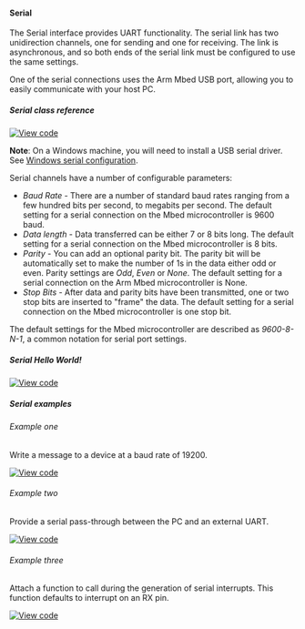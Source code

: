 #### Serial

The Serial interface provides UART functionality. The serial link has two unidirection channels, one for sending and one for receiving. The link is asynchronous, and so both ends of the serial link must be configured to use the same settings.

One of the serial connections uses the Arm Mbed USB port, allowing you to easily communicate with your host PC.

##### Serial class reference

[![View code](https://www.mbed.com/embed/?type=library)](/docs/v5.4/mbed-os-api-doxy/classmbed_1_1_serial.html)

<span class="notes">**Note**: On a Windows machine, you will need to install a USB serial driver. See [Windows serial configuration](/docs/v5.4/tutorials/serial-communication.html#windows-serial-driver).</span>

Serial channels have a number of configurable parameters:

  * _Baud Rate_ - There are a number of standard baud rates ranging from a few hundred bits per second, to megabits per second. The default setting for a serial connection on the Mbed microcontroller is 9600 baud.
  * _Data length_ - Data transferred can be either 7 or 8 bits long. The default setting for a serial connection on the Mbed microcontroller is 8 bits.
  * _Parity_ - You can add an optional parity bit. The parity bit will be automatically set to make the number of 1s in the data either odd or even. Parity settings are *Odd*, *Even* or *None*. The default setting for a serial connection on the Arm Mbed microcontroller is None.
  * _Stop Bits_ - After data and parity bits have been transmitted, one or two stop bits are inserted to "frame" the data. The default setting for a serial connection on the Mbed microcontroller is one stop bit.

The default settings for the Mbed microcontroller are described as _9600-8-N-1_, a  common notation for serial port settings.

##### Serial Hello World!

[![View code](https://www.mbed.com/embed/?url=https://developer.mbed.org/teams/mbed_example/code/Serial_HelloWorld/)](https://developer.mbed.org/teams/mbed_example/code/Serial_HelloWorld/file/e540d7769e69/main.cpp)

##### Serial examples

###### Example one

Write a message to a device at a baud rate of 19200.

[![View code](https://www.mbed.com/embed/?url=https://developer.mbed.org/teams/mbed_example/code/Serial_ex_1/)](https://developer.mbed.org/teams/mbed_example/code/Serial_ex_1/file/7376f17bb36e/main.cpp)

###### Example two

Provide a serial pass-through between the PC and an external UART.

[![View code](https://www.mbed.com/embed/?url=https://developer.mbed.org/teams/mbed_example/code/Serial_ex_2/)](https://developer.mbed.org/teams/mbed_example/code/Serial_ex_2/file/8d318218bac1/main.cpp)

###### Example three

Attach a function to call during the generation of serial interrupts. This function defaults to interrupt on an RX pin.

[![View code](https://www.mbed.com/embed/?url=https://developer.mbed.org/teams/mbed_example/code/Serial_ex_3/)](https://developer.mbed.org/teams/mbed_example/code/Serial_ex_3/file/3b040f367dd8/main.cpp)

